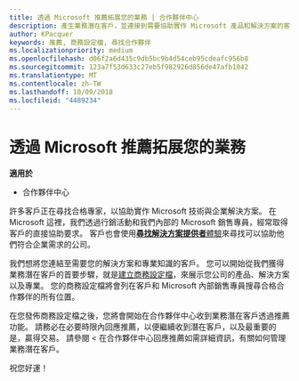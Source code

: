 ```yaml
---
title: 透過 Microsoft 推薦拓展您的業務 | 合作夥伴中心
description: 產生業務潛在客戶，並連接到需要協助實作 Microsoft 產品和解決方案的客戶。
author: KPacquer
keywords: 推薦, 商務設定檔, 尋找合作夥伴
ms.localizationpriority: medium
ms.openlocfilehash: d06f2a6d435c9db5bc9b4d54ceb95cdeafc956b8
ms.sourcegitcommit: 123a7f53d633c27eb5f982926d856de47afb1042
ms.translationtype: MT
ms.contentlocale: zh-TW
ms.lasthandoff: 10/09/2018
ms.locfileid: "4489234"
---
```

<!-- FWLink:  https://go.microsoft.com/fwlink/?linkid=849775 (top of page) -->

# <a name="grow-your-business-with-referrals-from-microsoft"></a>透過 Microsoft 推薦拓展您的業務

**適用於**

-  合作夥伴中心

許多客戶正在尋找合格專家，以協助實作 Microsoft 技術與企業解決方案。 在 Microsoft 這裡，我們透過行銷活動和我們內部的 Microsoft 銷售專員，經常取得客戶的直接協助要求。 客戶也會使用[**尋找解決方案提供者**體驗](https://www.microsoft.com/solution-providers/search)來尋找可以協助他們符合企業需求的公司。 

我們想將您連結至需要您的解決方案和專業知識的客戶。 您可以開始從我們獲得業務潛在客戶的首要步驟，就是[建立商務設定檔](create-a-marketing-profile.md)，來展示您公司的產品、解決方案以及專業。 您的商務設定檔將會列在客戶和 Microsoft 內部銷售專員搜尋合格合作夥伴的所有位置。 

 在您發佈商務設定檔之後，您將會開始在合作夥伴中心收到業務潛在客戶透過推薦功能。 請務必在必要時限內回應推薦，以便繼續收到潛在客戶，以及最重要的是，贏得交易。 請參閱 < 在合作夥伴中心<b0>回應推薦</b0>如需詳細資訊，有關如何管理業務潛在客戶。  

祝您好運！

<!-- 
*  [Analyze your business profile](analyze-your-marketing-profile.md) Regularly review and optimize your business profile to make sure you’re getting in front of your target customers.
-->
